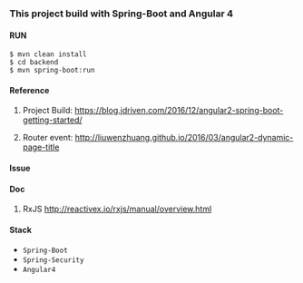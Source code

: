 ### This project build with Spring-Boot and Angular 4

#### RUN
```
$ mvn clean install
$ cd backend
$ mvn spring-boot:run

```

#### Reference
1. Project Build: https://blog.jdriven.com/2016/12/angular2-spring-boot-getting-started/

2. Router event: http://liuwenzhuang.github.io/2016/03/angular2-dynamic-page-title

#### Issue

#### Doc
1. RxJS http://reactivex.io/rxjs/manual/overview.html

#### Stack

- `Spring-Boot`
- `Spring-Security`
- `Angular4`